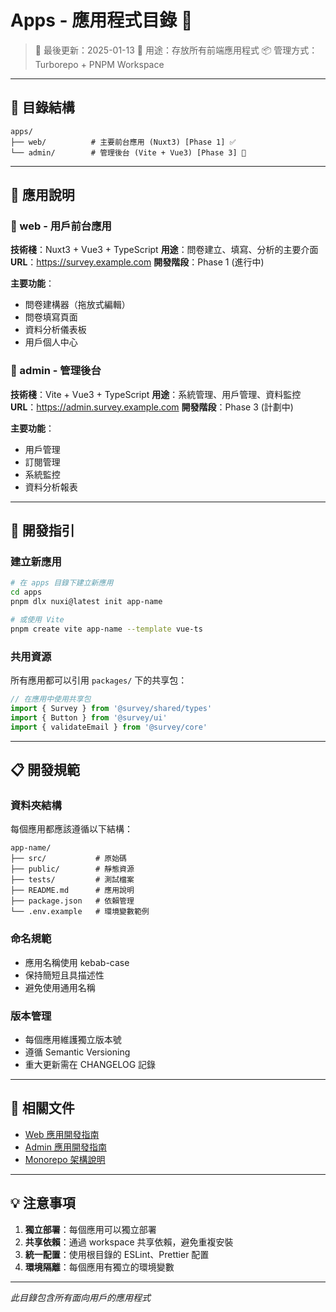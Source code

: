 # Apps - 應用程式目錄 📱

> 📅 最後更新：2025-01-13
> 🎯 用途：存放所有前端應用程式
> 📦 管理方式：Turborepo + PNPM Workspace

---

## 📁 目錄結構

```
apps/
├── web/          # 主要前台應用 (Nuxt3) [Phase 1] ✅
└── admin/        # 管理後台 (Vite + Vue3) [Phase 3] 📅
```

---

## 🎯 應用說明

### 📱 web - 用戶前台應用
**技術棧**：Nuxt3 + Vue3 + TypeScript
**用途**：問卷建立、填寫、分析的主要介面
**URL**：https://survey.example.com
**開發階段**：Phase 1 (進行中)

**主要功能**：
- 問卷建構器（拖放式編輯）
- 問卷填寫頁面
- 資料分析儀表板
- 用戶個人中心

### 🔧 admin - 管理後台
**技術棧**：Vite + Vue3 + TypeScript
**用途**：系統管理、用戶管理、資料監控
**URL**：https://admin.survey.example.com
**開發階段**：Phase 3 (計劃中)

**主要功能**：
- 用戶管理
- 訂閱管理
- 系統監控
- 資料分析報表

---

## 🚀 開發指引

### 建立新應用
```bash
# 在 apps 目錄下建立新應用
cd apps
pnpm dlx nuxi@latest init app-name

# 或使用 Vite
pnpm create vite app-name --template vue-ts
```

### 共用資源
所有應用都可以引用 `packages/` 下的共享包：
```typescript
// 在應用中使用共享包
import { Survey } from '@survey/shared/types'
import { Button } from '@survey/ui'
import { validateEmail } from '@survey/core'
```

---

## 📋 開發規範

### 資料夾結構
每個應用都應該遵循以下結構：
```
app-name/
├── src/           # 原始碼
├── public/        # 靜態資源
├── tests/         # 測試檔案
├── README.md      # 應用說明
├── package.json   # 依賴管理
└── .env.example   # 環境變數範例
```

### 命名規範
- 應用名稱使用 kebab-case
- 保持簡短且具描述性
- 避免使用通用名稱

### 版本管理
- 每個應用維護獨立版本號
- 遵循 Semantic Versioning
- 重大更新需在 CHANGELOG 記錄

---

## 🔗 相關文件

- [Web 應用開發指南](./web/README.md)
- [Admin 應用開發指南](./admin/README.md)
- [Monorepo 架構說明](../docs/monorepo-architecture.md)

---

## 💡 注意事項

1. **獨立部署**：每個應用可以獨立部署
2. **共享依賴**：通過 workspace 共享依賴，避免重複安裝
3. **統一配置**：使用根目錄的 ESLint、Prettier 配置
4. **環境隔離**：每個應用有獨立的環境變數

---

*此目錄包含所有面向用戶的應用程式*
